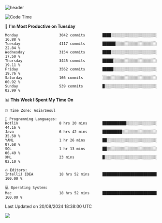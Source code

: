 ![header](https://capsule-render.vercel.app/api?type=Egg&color=timeAuto&height=300&section=header&text=PoPo&fontSize=90&animation=fadeIn)

  <!--START_SECTION:waka-->
![Code Time](http://img.shields.io/badge/Code%20Time-1%2C863%20hrs%2012%20mins-blue)

📅 **I'm Most Productive on Tuesday** 

```text
Monday                   3042 commits        ████░░░░░░░░░░░░░░░░░░░░░   16.88 % 
Tuesday                  4117 commits        ██████░░░░░░░░░░░░░░░░░░░   22.84 % 
Wednesday                3154 commits        ████░░░░░░░░░░░░░░░░░░░░░   17.50 % 
Thursday                 3445 commits        █████░░░░░░░░░░░░░░░░░░░░   19.11 % 
Friday                   3562 commits        █████░░░░░░░░░░░░░░░░░░░░   19.76 % 
Saturday                 166 commits         ░░░░░░░░░░░░░░░░░░░░░░░░░   00.92 % 
Sunday                   539 commits         █░░░░░░░░░░░░░░░░░░░░░░░░   02.99 % 
```


📊 **This Week I Spent My Time On** 

```text
🕑︎ Time Zone: Asia/Seoul

💬 Programming Languages: 
Kotlin                   8 hrs 20 mins       ███████████░░░░░░░░░░░░░░   44.16 % 
Java                     6 hrs 42 mins       █████████░░░░░░░░░░░░░░░░   35.50 % 
YAML                     1 hr 26 mins        ██░░░░░░░░░░░░░░░░░░░░░░░   07.68 % 
SQL                      1 hr 13 mins        ██░░░░░░░░░░░░░░░░░░░░░░░   06.49 % 
XML                      23 mins             █░░░░░░░░░░░░░░░░░░░░░░░░   02.10 % 

🔥 Editors: 
IntelliJ IDEA            18 hrs 52 mins      █████████████████████████   100.00 % 

💻 Operating System: 
Mac                      18 hrs 52 mins      █████████████████████████   100.00 % 
```


 Last Updated on 20/08/2024 18:38:00 UTC
<!--END_SECTION:waka-->



<img src="https://capsule-render.vercel.app/api?type=Egg&color=timeAuto&height=300&section=footer&text=PoPo&fontSize=90&animation=fadeIn&reversal=true" />
